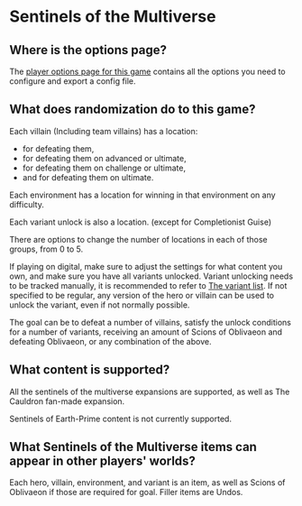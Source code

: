 # Sentinels of the Multiverse

## Where is the options page?

The [player options page for this game](../player-options) contains all the options you need to configure and export a
config file.

## What does randomization do to this game?

Each villain (Including team villains) has a location:
- for defeating them,
- for defeating them on advanced or ultimate,
- for defeating them on challenge or ultimate,
- and for defeating them on ultimate.

Each environment has a location for winning in that environment on any difficulty.

Each variant unlock is also a location. (except for Completionist Guise)

There are options to change the number of locations in each of those groups, from 0 to 5.

If playing on digital, make sure to adjust the settings for what content you own,
and make sure you have all variants unlocked.
Variant unlocking needs to be tracked manually, it is recommended to refer to [The variant list](https://sentinelsdigital.com/variants).
If not specified to be regular, any version of the hero or villain can be used to unlock the variant, even if not normally possible.

The goal can be to defeat a number of villains, satisfy the unlock conditions for a number of variants, receiving an amount of Scions of Oblivaeon and defeating Oblivaeon, or any combination of the above.

## What content is supported?

All the sentinels of the multiverse expansions are supported, as well as The Cauldron fan-made expansion.

Sentinels of Earth-Prime content is not currently supported.

## What Sentinels of the Multiverse items can appear in other players' worlds?

Each hero, villain, environment, and variant is an item, as well as Scions of Oblivaeon if those are required for goal.
Filler items are Undos.
